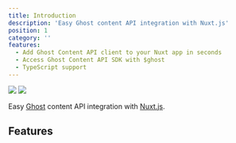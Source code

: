 ```yaml
---
title: Introduction
description: 'Easy Ghost content API integration with Nuxt.js'
position: 1
category: ''
features:
  - Add Ghost Content API client to your Nuxt app in seconds
  - Access Ghost Content API SDK with $ghost
  - TypeScript support
---
```


<img src="/preview.png" class="light-img" />
<img src="/preview-dark.png" class="dark-img" />

Easy <a href="https://ghost.org/docs/api/v3/javascript/content/">Ghost</a> content API integration with [Nuxt.js](https://nuxtjs.org).

## Features

<list :items="features"></list>
